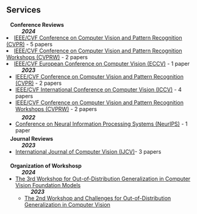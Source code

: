 ## Services
<h4 style="margin:0 10px 0;">Conference Reviews</h4>

<h5 style="margin:0 40px 0;"> 2024 </h5>
  <li><a href="http://cvpr2023.thecvf.com/"><autocolor>IEEE/CVF Conference on Computer Vision and Pattern Recognition (CVPR)</autocolor></a> - 5 papers</li>
  <li><a href="https://generative-vision.github.io/workshop-CVPR-24/"><autocolor>IEEE/CVF Conference on Computer Vision and Pattern Recognition Workshops (CVPRW)</autocolor></a> - 2 papers</li>
  <li><a href="http://iccv2023.thecvf.com/"><autocolor>IEEE/CVF European Conference on Computer Vision (ECCV)</autocolor></a> - 1 paper</li>
<h5 style="margin:0 40px 0;"> 2023 </h5>
<ul style="margin:0 0 5px;">
  <li><a href="http://cvpr2023.thecvf.com/"><autocolor>IEEE/CVF Conference on Computer Vision and Pattern Recognition (CVPR)</autocolor></a> - 2 papers</li>
  <li><a href="http://iccv2023.thecvf.com/"><autocolor>IEEE/CVF International Conference on Computer Vision (ICCV)</autocolor></a> - 4 papers</li>
  <li><a href="https://generative-vision.github.io/workshop-CVPR-23/"><autocolor>IEEE/CVF Conference on Computer Vision and Pattern Recognition Workshops (CVPRW)</autocolor></a> - 2 papers</li>
</ul>
<h5 style="margin:0 40px 0;"> 2022 </h5>
<ul style="margin:0 0 5px;">
  <li><a href="https://nips.cc/Conferences/2022"><autocolor>Conference on Neural Information Processing Systems (NeurIPS)</autocolor></a> - 1 paper</li>
</ul>

<h4 style="margin:0 10px 0;">Journal Reviews</h4>
<h5 style="margin:0 40px 0;"> 2023 </h5>
<ul style="margin:0 0 20px;">
  <li><a href="https://www.springer.com/journal/11263"><autocolor>International Journal of Computer Vision (IJCV)</autocolor></a>- 3 papers</li>
</ul>

<h4 style="margin:0 10px 0;">Organization of Workshosp</h4>
<h5 style="margin:0 40px 0;"> 2024 </h5>
<ul style="margin:0 0 20px;">
  <li><a href="https://www.springer.com/journal/11263"><autocolor>The 3rd Workshop for Out-of-Distribution Generalization in Computer Vision Foundation Models</autocolor></a></li>
  <h5 style="margin:0 40px 0;"> 2023 </h5>
<ul style="margin:0 0 20px;">
  <li><a href="https://www.springer.com/journal/11263"><autocolor>The 2nd Workshop and Challenges for Out-of-Distribution Generalization in Computer Vision</autocolor></a></li>
</ul>